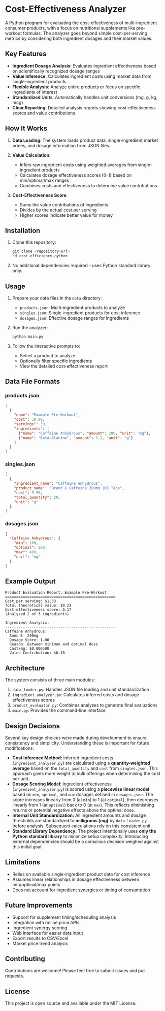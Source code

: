 # Cost-Effectiveness Analyzer

A Python program for evaluating the cost-effectiveness of multi-ingredient consumer products, with a focus on nutritional supplements like pre-workout formulas. The analyzer goes beyond simple cost-per-serving metrics by considering both ingredient dosages and their market values.

## Key Features

- **Ingredient Dosage Analysis**: Evaluates ingredient effectiveness based on scientifically recognized dosage ranges
- **Value Inference**: Calculates ingredient costs using market data from single-ingredient products
- **Flexible Analysis**: Analyze entire products or focus on specific ingredients of interest
- **Standardized Units**: Automatically handles unit conversions (mg, g, kg, mcg)
- **Clear Reporting**: Detailed analysis reports showing cost-effectiveness scores and value contributions

## How It Works

1. **Data Loading**: The system loads product data, single-ingredient market prices, and dosage information from JSON files.

2. **Value Calculation**:
   - Infers raw ingredient costs using weighted averages from single-ingredient products
   - Calculates dosage effectiveness scores (0-1) based on min/optimal/max ranges
   - Combines costs and effectiveness to determine value contributions

3. **Cost-Effectiveness Score**:
   - Sums the value contributions of ingredients
   - Divides by the actual cost per serving
   - Higher scores indicate better value for money

## Installation

1. Clone this repository:
   ```bash
   git clone <repository-url>
   cd cost-efficiency-python
   ```

2. No additional dependencies required - uses Python standard library only.

## Usage

1. Prepare your data files in the `data` directory:
   - `products.json`: Multi-ingredient products to analyze
   - `singles.json`: Single-ingredient products for cost inference
   - `dosages.json`: Effective dosage ranges for ingredients

2. Run the analyzer:
   ```bash
   python main.py
   ```

3. Follow the interactive prompts to:
   - Select a product to analyze
   - Optionally filter specific ingredients
   - View the detailed cost-effectiveness report

## Data File Formats

### products.json
```json
[
  {
    "name": "Example Pre-Workout",
    "cost": 39.99,
    "servings": 30,
    "ingredients": [
      {"name": "Caffeine Anhydrous", "amount": 200, "unit": "mg"},
      {"name": "Beta-Alanine", "amount": 3.2, "unit": "g"}
    ]
  }
]
```

### singles.json
```json
[
  {
    "ingredient_name": "Caffeine Anhydrous",
    "product_name": "Brand X Caffeine 200mg 100 Tabs",
    "cost": 9.99,
    "total_quantity": 20,
    "unit": "g"
  }
]
```

### dosages.json
```json
{
  "Caffeine Anhydrous": {
    "min": 100,
    "optimal": 200,
    "max": 400,
    "unit": "mg"
  }
}
```

## Example Output

```
Product Evaluation Report: Example Pre-Workout
==================================================
Cost per serving: $1.33
Total theoretical value: $0.23
Cost-effectiveness score: 0.17
(Analyzed 2 of 3 ingredients)

Ingredient Analysis:
--------------------------------------------------
Caffeine Anhydrous:
  Amount: 200mg
  Dosage Score: 1.00
  Reason: Between minimum and optimal dose
  Cost/mg: $0.000500
  Value Contribution: $0.10
```

## Architecture

The system consists of three main modules:

1. `data_loader.py`: Handles JSON file loading and unit standardization
2. `ingredient_analyzer.py`: Calculates inferred costs and dosage effectiveness scores
3. `product_evaluator.py`: Combines analyses to generate final evaluations
4. `main.py`: Provides the command-line interface

## Design Decisions

Several key design choices were made during development to ensure consistency and simplicity. Understanding these is important for future modifications:

-   **Cost Inference Method:** Inferred ingredient costs (`ingredient_analyzer.py`) are calculated using a **quantity-weighted average** based on the `total_quantity` and `cost` from `singles.json`. This approach gives more weight to bulk offerings when determining the cost per unit.
-   **Dosage Scoring Model:** Ingredient effectiveness (`ingredient_analyzer.py`) is scored using a **piecewise linear model** based on `min`, `optimal`, and `max` dosages defined in `dosages.json`. The score increases linearly from 0 (at `min`) to 1 (at `optimal`), then decreases linearly from 1 (at `optimal`) back to 0 (at `max`). This reflects diminishing returns or potential negative effects above the optimal dose.
-   **Internal Unit Standardization:** All ingredient amounts and dosage thresholds are standardized to **milligrams (mg)** by `data_loader.py` before analysis. Subsequent calculations rely on this consistent unit.
-   **Standard Library Dependency:** The project intentionally uses **only the Python standard library** to minimize setup complexity. Introducing external dependencies should be a conscious decision weighed against this initial goal.

## Limitations

- Relies on available single-ingredient product data for cost inference
- Assumes linear relationships in dosage effectiveness between min/optimal/max points
- Does not account for ingredient synergies or timing of consumption

## Future Improvements

- Support for supplement timing/scheduling analysis
- Integration with online price APIs
- Ingredient synergy scoring
- Web interface for easier data input
- Export results to CSV/Excel
- Market price trend analysis

## Contributing

Contributions are welcome! Please feel free to submit issues and pull requests.

## License

This project is open source and available under the MIT License.
